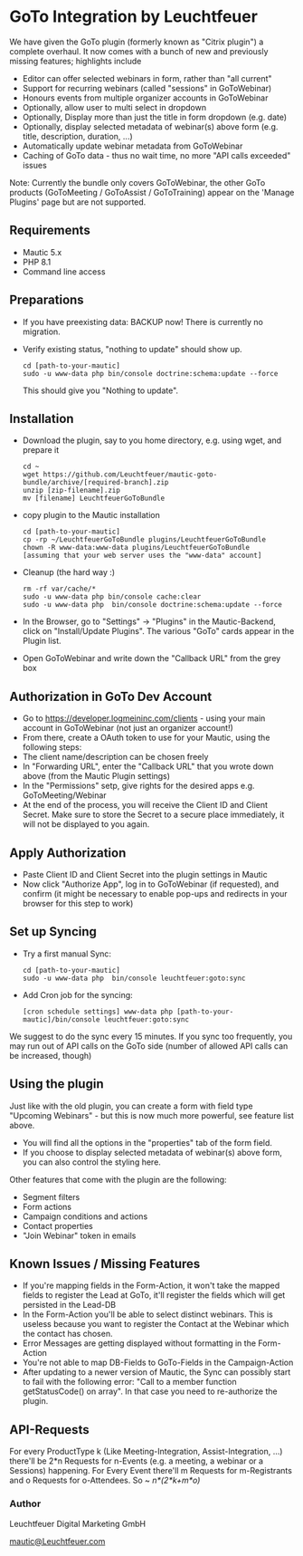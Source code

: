 # GoTo Integration by Leuchtfeuer

We have given the GoTo plugin (formerly known as "Citrix plugin") a complete overhaul. It now comes with a bunch of new and previously missing features; highlights include
- Editor can offer selected webinars in form, rather than "all current"
- Support for recurring webinars (called "sessions" in GoToWebinar)
- Honours events from multiple organizer accounts in GoToWebinar
- Optionally, allow user to multi select in dropdown
- Optionally, Display more than just the title in form dropdown (e.g. date)
- Optionally, display selected metadata of webinar(s) above form (e.g. title, description, duration, ...)
- Automatically update webinar metadata from GoToWebinar
- Caching of GoTo data - thus no wait time, no more "API calls exceeded" issues

Note: Currently the bundle only covers GoToWebinar, the other GoTo products (GoToMeeting / GoToAssist / GoToTraining) appear on the 'Manage Plugins' page but are not supported.

## Requirements
* Mautic 5.x
* PHP 8.1
* Command line access

## Preparations
* If you have preexisting data: BACKUP now! There is currently no migration.

* Verify existing status, "nothing to update" should show up.

      cd [path-to-your-mautic]
      sudo -u www-data php bin/console doctrine:schema:update --force
  This should give you "Nothing to update".


## Installation
* Download the plugin, say to you home directory, e.g. using wget, and prepare it

      cd ~
      wget https://github.com/Leuchtfeuer/mautic-goto-bundle/archive/[required-branch].zip
      unzip [zip-filename].zip
      mv [filename] LeuchtfeuerGoToBundle

* copy plugin to the Mautic installation

      cd [path-to-your-mautic]
      cp -rp ~/LeuchtfeuerGoToBundle plugins/LeuchtfeuerGoToBundle
      chown -R www-data:www-data plugins/LeuchtfeuerGoToBundle   [assuming that your web server uses the "www-data" account]


* Cleanup (the hard way :)

      rm -rf var/cache/*
      sudo -u www-data php bin/console cache:clear
      sudo -u www-data php  bin/console doctrine:schema:update --force


* In the Browser, go to "Settings" -> "Plugins" in the Mautic-Backend, click on "Install/Update Plugins". The various "GoTo" cards appear in the Plugin list.
* Open GoToWebinar and write down the "Callback URL" from the grey box

## Authorization in GoTo Dev Account
* Go to https://developer.logmeininc.com/clients - using your main account in GoToWebinar (not just an organizer account!)
* From there, create a OAuth token to use for your Mautic, using the following steps:
* The client name/description can be chosen freely
* In "Forwarding URL", enter the "Callback URL" that you wrote down above (from the Mautic Plugin settings)
* In the "Permissions" setp, give rights for the desired apps e.g. GoToMeeting/Webinar
* At the end of the process, you will receive the Client ID and Client Secret. Make sure to store the Secret to a secure place immediately, it will not be displayed to you again.

## Apply Authorization
* Paste Client ID and Client Secret into the plugin settings in Mautic
* Now click "Authorize App", log in to GoToWebinar (if requested), and confirm (it might be necessary to enable pop-ups and redirects in your browser for this step to work)

## Set up Syncing
* Try a first manual Sync:

      cd [path-to-your-mautic]
      sudo -u www-data php  bin/console leuchtfeuer:goto:sync

* Add Cron job for the syncing:

      [cron schedule settings] www-data php [path-to-your-mautic]/bin/console leuchtfeuer:goto:sync

We suggest to do the sync every 15 minutes.
If you sync too frequently, you may run out of API calls on the GoTo side (number of allowed API calls can be increased, though)

## Using the plugin

Just like with the old plugin, you can create a form with field type "Upcoming Webinars" - but this is now much more powerful, see feature list above.
* You will find all the options in the "properties" tab of the form field.
* If you choose to display selected metadata of webinar(s) above form, you can also control the styling here.

Other features that come with the plugin are the following:
* Segment filters
* Form actions
* Campaign conditions and actions
* Contact properties
* "Join Webinar" token in emails

## Known Issues / Missing Features

* If you're mapping fields in the Form-Action, it won't take the mapped fields to register the Lead at GoTo, it'll register the fields which will get persisted in the Lead-DB
* In the Form-Action you'll be able to select distinct webinars. This is useless because you want to register the Contact at the Webinar which the contact has chosen.
* Error Messages are getting displayed without formatting in the Form-Action
* You're not able to map DB-Fields to GoTo-Fields in the Campaign-Action
* After updating to a newer version of Mautic, the Sync can possibly start to fail with the following error: "Call to a member function getStatusCode() on array". In that case you need to re-authorize the plugin.

## API-Requests
For every ProductType k (Like Meeting-Integration, Assist-Integration, ...) there'll be 2\*n Requests for n-Events (e.g. a meeting, a webinar or a Sessions) happening.
For Every Event there'll m Requests for m-Registrants and o Requests for o-Attendees. So ~ *n\*(2\*k+m\*o)*

### Author
Leuchtfeuer Digital Marketing GmbH

mautic@Leuchtfeuer.com
